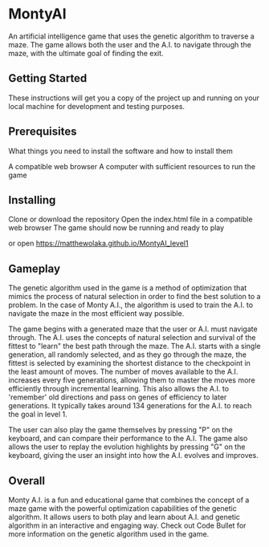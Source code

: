 # MontyAI

An artificial intelligence game that uses the genetic algorithm to traverse a maze. The game allows both the user and the A.I. to navigate through the maze, with the ultimate goal of finding the exit.

## Getting Started
These instructions will get you a copy of the project up and running on your local machine for development and testing purposes.

## Prerequisites
What things you need to install the software and how to install them

A compatible web browser
A computer with sufficient resources to run the game

## Installing
Clone or download the repository
Open the index.html file in a compatible web browser
The game should now be running and ready to play

or open https://matthewolaka.github.io/MontyAI_level1

## Gameplay
The genetic algorithm used in the game is a method of optimization that mimics the process of natural selection in order to find the best solution to a problem. In the case of Monty A.I., the algorithm is used to train the A.I. to navigate the maze in the most efficient way possible.

The game begins with a generated maze that the user or A.I. must navigate through. The A.I. uses the concepts of natural selection and survival of the fittest to "learn" the best path through the maze. The A.I. starts with a single generation, all randomly selected, and as they go through the maze, the fittest is selected by examining the shortest distance to the checkpoint in the least amount of moves. The number of moves available to the A.I. increases every five generations, allowing them to master the moves more efficiently through incremental learning. This also allows the A.I. to 'remember' old directions and pass on genes of efficiency to later generations. It typically takes around 134 generations for the A.I. to reach the goal in level 1.

The user can also play the game themselves by pressing "P" on the keyboard, and can compare their performance to the A.I. The game also allows the user to replay the evolution highlights by pressing "G" on the keyboard, giving the user an insight into how the A.I. evolves and improves.

## Overall
Monty A.I. is a fun and educational game that combines the concept of a maze game with the powerful optimization capabilities of the genetic algorithm. It allows users to both play and learn about A.I. and genetic algorithm in an interactive and engaging way. Check out Code Bullet for more information on the genetic algorithm used in the game.
